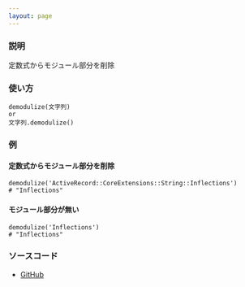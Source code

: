 ```yaml
---
layout: page
---
```


### 説明

定数式からモジュール部分を削除

### 使い方

    demodulize(文字列)
    or
    文字列.demodulize()

### 例

#### 定数式からモジュール部分を削除

    demodulize('ActiveRecord::CoreExtensions::String::Inflections')
    # "Inflections"

#### モジュール部分が無い

    demodulize('Inflections')
    # "Inflections"

### ソースコード

- [GitHub](https://github.com/rails/rails/blob/984c3ef2775781d47efa9f541ce570daa2434a80/activesupport/lib/active_support/core_ext/string/inflections.rb#L152)
